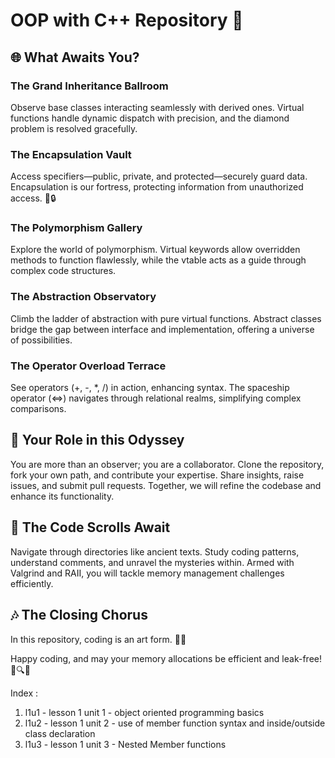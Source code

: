 # OOP with C++ Repository 🚀

## 🌐 What Awaits You?

### The Grand Inheritance Ballroom
Observe base classes interacting seamlessly with derived ones. Virtual functions handle dynamic dispatch with precision, and the diamond problem is resolved gracefully.

### The Encapsulation Vault
Access specifiers—public, private, and protected—securely guard data. Encapsulation is our fortress, protecting information from unauthorized access. 🏰🔒

### The Polymorphism Gallery
Explore the world of polymorphism. Virtual keywords allow overridden methods to function flawlessly, while the vtable acts as a guide through complex code structures.

### The Abstraction Observatory
Climb the ladder of abstraction with pure virtual functions. Abstract classes bridge the gap between interface and implementation, offering a universe of possibilities.

### The Operator Overload Terrace
See operators (+, -, *, /) in action, enhancing syntax. The spaceship operator (<=>) navigates through relational realms, simplifying complex comparisons.

## 🚀 Your Role in this Odyssey
You are more than an observer; you are a collaborator. Clone the repository, fork your own path, and contribute your expertise. Share insights, raise issues, and submit pull requests. Together, we will refine the codebase and enhance its functionality.

## 📜 The Code Scrolls Await
Navigate through directories like ancient texts. Study coding patterns, understand comments, and unravel the mysteries within. Armed with Valgrind and RAII, you will tackle memory management challenges efficiently.

## 🎶 The Closing Chorus
In this repository, coding is an art form. 🎵🤖

Happy coding, and may your memory allocations be efficient and leak-free! 🌟🔍🔧

 Index : 
 1. l1u1 - lesson 1 unit 1 - object oriented programming basics
 2. l1u2 - lesson 1 unit 2 - use of member function syntax and inside/outside class declaration
 3. l1u3 - lesson 1 unit 3 - Nested Member functions 
